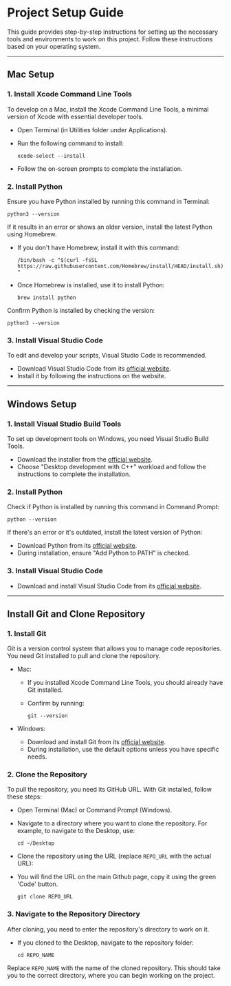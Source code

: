 Project Setup Guide
===================

This guide provides step-by-step instructions for setting up the necessary tools and environments to work on this project. Follow these instructions based on your operating system.

* * * * *

Mac Setup
---------

### 1\. Install Xcode Command Line Tools

To develop on a Mac, install the Xcode Command Line Tools, a minimal version of Xcode with essential developer tools.

-   Open Terminal (in Utilities folder under Applications).

-   Run the following command to install:

    `xcode-select --install`

-   Follow the on-screen prompts to complete the installation.

### 2\. Install Python

Ensure you have Python installed by running this command in Terminal:

`python3 --version`

If it results in an error or shows an older version, install the latest Python using Homebrew.

-   If you don't have Homebrew, install it with this command:

    `/bin/bash -c "$(curl -fsSL https://raw.githubusercontent.com/Homebrew/install/HEAD/install.sh)"`

-   Once Homebrew is installed, use it to install Python:

    `brew install python`

Confirm Python is installed by checking the version:

`python3 --version`

### 3\. Install Visual Studio Code

To edit and develop your scripts, Visual Studio Code is recommended.

-   Download Visual Studio Code from its [official website](https://code.visualstudio.com/).
-   Install it by following the instructions on the website.

* * * * *

Windows Setup
-------------

### 1\. Install Visual Studio Build Tools

To set up development tools on Windows, you need Visual Studio Build Tools.

-   Download the installer from the [official website](https://visualstudio.microsoft.com/visual-cpp-build-tools/).
-   Choose "Desktop development with C++" workload and follow the instructions to complete the installation.

### 2\. Install Python

Check if Python is installed by running this command in Command Prompt:

`python --version`

If there's an error or it's outdated, install the latest version of Python:

-   Download Python from its [official website](https://www.python.org/downloads/).
-   During installation, ensure "Add Python to PATH" is checked.

### 3\. Install Visual Studio Code

-   Download and install Visual Studio Code from its [official website](https://code.visualstudio.com/).

* * * * *

Install Git and Clone Repository
--------------------------------

### 1\. Install Git

Git is a version control system that allows you to manage code repositories. You need Git installed to pull and clone the repository.

-   Mac:

    -   If you installed Xcode Command Line Tools, you should already have Git installed.

    -   Confirm by running:

        `git --version`

-   Windows:

    -   Download and install Git from its [official website](https://git-scm.com/downloads).
    -   During installation, use the default options unless you have specific needs.

### 2\. Clone the Repository

To pull the repository, you need its GitHub URL. With Git installed, follow these steps:

-   Open Terminal (Mac) or Command Prompt (Windows).

-   Navigate to a directory where you want to clone the repository. For example, to navigate to the Desktop, use:

    `cd ~/Desktop`

-   Clone the repository using the URL (replace `REPO_URL` with the actual URL):
-   You will find the URL on the main Github page, copy it using the green 'Code' button. 

    `git clone REPO_URL`

### 3\. Navigate to the Repository Directory

After cloning, you need to enter the repository's directory to work on it.

-   If you cloned to the Desktop, navigate to the repository folder:

    `cd REPO_NAME`

Replace `REPO_NAME` with the name of the cloned repository. This should take you to the correct directory, where you can begin working on the project.
